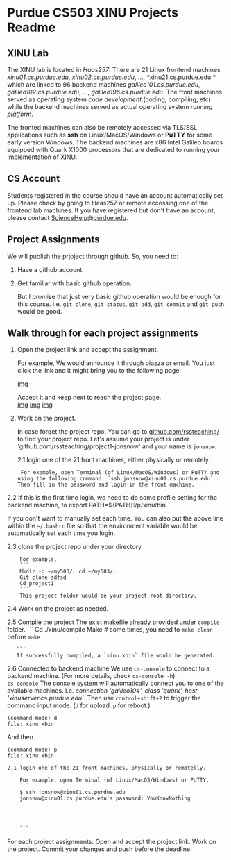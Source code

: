 # Purdue CS503 XINU Projects Readme

## XINU Lab
The XINU lab is located in *Haas257*. There are 21 Linux frontend machines *xinu01.cs.purdue.edu*, *xinu02.cs.purdue.edu*, ..., *xinu21.cs.purdue.edu * which are linked to 96 backend machines *galileo101.cs.purdue.edu*, *galileo102.cs.purdue.edu*, ..., *galileo196.cs.purdue.edu*. The front machines served as operating system *code development* (coding, compiling, etc) while the backend machines served as actual operating system *running platform*.

The fronted machines can also be remotely accessed via TLS/SSL applications such as **ssh** on Linux/MacOS/Windows or **PuTTY** for some early version Windows.  The backend machines are x86 Intel Galileo boards equipped with Quark X1000 processors that are dedicated to running your implementation of XINU. 

## CS Account
Students registered in the course should have an account automatically set up. Please check by going to Haas257 or remote accessing one of the frontend lab machines. If you have registered but don't have an account, please contact [ScienceHelp@purdue.edu](ScienceHelp@purdue.edu).

## Project Assignments
We will publish the prjoject through github. So, you need to: 
1. Have a github account.
2. Get familiar with basic github operation. 

    But I promise that just very basic github operation would be enough for this course. i.e.
`git clone`, `git status`, `git add`, `git commit` and `git push` would be good.


## Walk through for each project assignments

1. Open the project link and accept the assignment.

    For example, We would announce it through piazza or email. You just click the link and it might bring you to the following page.
    
    [img](./img1.png)


    Accept it and keep next to reach the project page.    
    [img](./img2.png)
    [img](./img3.png)
    [img](./img4.png)


2. Work on the project. 
    
    In case forget the project repo. You can go to [github.com/rssteaching/](https://github.com/rssteaching/) to find your project repo.
    Let's assume your project is under 'github.com/rssteaching/project1-jonsnow' and your name is `jonsnow`.
    
    
     2.1 login one of the 21 front machines, either physically or remotely.
    
        For example, open Terminal (of Linux/MacOS/Windows) or PuTTY and using the following command. `ssh jonsnow@xinu01.cs.purdue.edu`. Then fill in the password and login in the front machine.

2.2 If this is the first time login, we need to do some profile setting for the backend machine, to export PATH=${PATH}:/p/xinu/bin

If you don't want to manually set each time. You can also put the above line within the `~/.bashrc` file so that the environment variable would be automatically set each time you login. 


2.3 clone the project repo under your directory.

        For example,
        ```
        Mkdir -p ~/my503/; cd ~/my503/;
        Git clone sdfsd
        Cd project1   
        ```
        This project folder would be your project root directory.

2.4 Work on the project as needed. 
     

2.5 Compile the project
      The exist makefile already provided under `compile` folder.
       ```
        Cd ./xinu/compile
        Make
        # some times, you need to `make clean` before `make`
        
       ```
       If successfully compiled, a `xinu.xbin` file would be generated.

2.6 Connected to backend machine
        We use `cs-console` to connect to a backend machine. (For more details, check `cs-console -h`).  
        ```
        cs-console
        ```
        The console system will automatically connect you to one of the available machines. I.e. *connection 'galileo104', class 'quark', host 'xinuserver.cs.purdue.edu'*. Then use `control+shift+2` to trigger the command input mode.  (`d` for upload. `p` for reboot.)
```
(command-mode) d
file: xinu.xbin
```
And then 
```
(command-mode) p
file: xinu.xbin
```

    
    
    
    
    
    
    
    2.1 login one of the 21 front machines, physically or remotelly.
    
        For example, open Terminal (of Linux/MacOS/Windows) or PuTTY.
        ```
        $ ssh jonsnow@xinu01.cs.purdue.edu
        jonsnow@xinu01.cs.purdue.edu's password: YouKnowNothing
        
        

        
        ```

For each project assignments:
Open and accept the project link. 
Work on the project. 
Commit your changes and push before the deadline.




